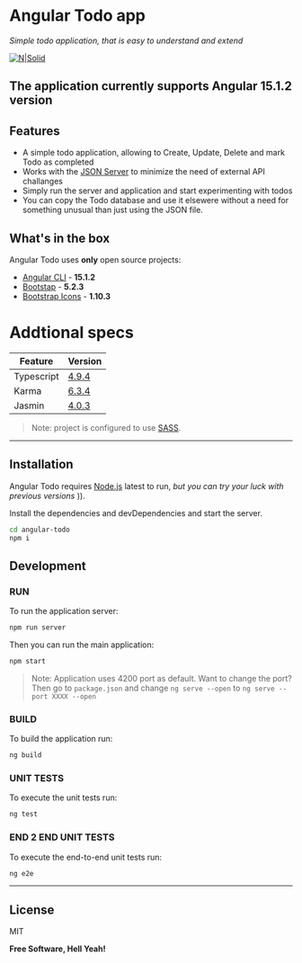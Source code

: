 # Angular Todo app
_Simple todo application, that is easy to understand and extend_

[![N|Solid](https://i.postimg.cc/DwtT0VJS/powered-by-Angular-CLI-logo.png)](https://github.com/angular/angular-cli)


## The application currently supports Angular 15.1.2 version

## Features
- A simple todo application, allowing to Create, Update, Delete and mark  Todo as completed 
- Works with the [JSON Server](https://github.com/typicode/json-server) to minimize the need of external API challanges
- Simply run the server and application and start experimenting with todos
- You can copy the Todo database and use it elsewere without a need for something unusual than just using the JSON file.

## What's in the box
Angular Todo uses **only** open source projects:
- [Angular CLI](https://github.com/angular/angular-cli/releases/tag/15.1.2) - **15.1.2**
- [Bootstap](https://github.com/twbs/bootstrap/releases/tag/v5.2.3) - **5.2.3**
- [Bootstrap Icons](https://icons.getbootstrap.com/icons/github/) - **1.10.3**

# Addtional specs

| Feature | Version |
| ------ | ------ |
| Typescript | [4.9.4](https://github.com/microsoft/TypeScript/releases/tag/v4.9.4) |
| Karma | [6.3.4](https://github.com/karma-runner/karma/releases/tag/v6.3.4) |
| Jasmin | [4.0.3](https://github.com/karma-runner/karma-jasmine/releases/tag/v4.0.1) |

> Note: project is configured to use [SASS](https://sass-lang.com/).
---

## Installation

Angular Todo requires [Node.js](https://nodejs.org/) latest to run, _but you can try your luck with previous versions_ )).

Install the dependencies and devDependencies and start the server.

```sh
cd angular-todo
npm i
```

## Development
### RUN
To run the application server:
```sh
npm run server
```
Then you can run the main application:
```sh
npm start
```
> Note: Application uses 4200 port as default. 
Want to change the port? 
Then go to `package.json` and change `ng serve --open` to `ng serve --port XXXX --open`

### BUILD
To build the application run:
```sh
ng build
```

### UNIT TESTS
To execute the unit tests run:
```sh
ng test
```

### END 2 END UNIT TESTS
To execute the end-to-end unit tests run:
```sh
ng e2e
```
---

## License
MIT

**Free Software, Hell Yeah!**
